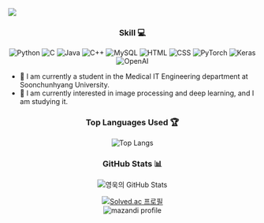 <img src="https://capsule-render.vercel.app/api?type=waving&color=auto&height=200&section=header&text=YoungUk%20_github&fontSize=50" />


<!--
**younguk072023/younguk072023** is a ✨ _special_ ✨ repository because its README.md (this file) appears on your GitHub profile.
-->

<div align="center">

### **Skill 💻**

<!-- 깃허브 아이콘 배지들 -->
![Python](https://img.shields.io/badge/Python-3776AB?style=for-the-badge&logo=python&logoColor=white)
![C](https://img.shields.io/badge/C-00599C?style=for-the-badge&logo=c&logoColor=white)
![Java](https://img.shields.io/badge/Java-ED8B00?style=for-the-badge&logo=openjdk&logoColor=white)
![C++](https://img.shields.io/badge/C%2B%2B-00599C?style=for-the-badge&logo=c%2B%2B&logoColor=white)
![MySQL](https://img.shields.io/badge/MySQL-4479A1?style=for-the-badge&logo=mysql&logoColor=white)
![HTML](https://img.shields.io/badge/HTML5-E34F26?style=for-the-badge&logo=html5&logoColor=white)
![CSS](https://img.shields.io/badge/CSS3-1572B6?style=for-the-badge&logo=css3&logoColor=white)
![PyTorch](https://img.shields.io/badge/PyTorch-EE4C2C?style=for-the-badge&logo=pytorch&logoColor=white)
![Keras](https://img.shields.io/badge/Keras-D00000?style=for-the-badge&logo=keras&logoColor=white)
![OpenAI](https://img.shields.io/badge/OpenAI-412991?style=for-the-badge&logo=openai&logoColor=white)

</div>

- 🔭 I am currently a student in the Medical IT Engineering department at Soonchunhyang University.
- 🌱 I am currently interested in image processing and deep learning, and I am studying it.


<div align="center">

<div align="center">

### **Top Languages Used 🏆**

![Top Langs](https://github-readme-stats.vercel.app/api/top-langs/?username=younguk072023&layout=compact&theme=radical)

</div>

<div align="center">

### **GitHub Stats 📊**

![영욱의 GitHub Stats](https://github-readme-stats.vercel.app/api?username=younguk072023&show_icons=true&theme=radical)


[![Solved.ac 프로필](http://mazassumnida.wtf/api/generate_badge?boj=young072023)](https://solved.ac/young072023)  
![mazandi profile](http://mazandi.herokuapp.com/api?handle=young072023&theme=warm)


</div>

